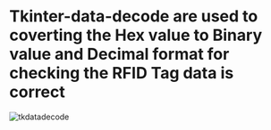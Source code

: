 # Tkinter-data-decode are used to coverting the Hex value to Binary value and Decimal format for checking the RFID Tag data is correct


![tkdatadecode](https://github.com/user-attachments/assets/dd2d6143-959b-44f1-8553-f8d9a5dd2f4b)
